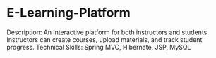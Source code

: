 # E-Learning-Platform
Description: An interactive platform for both instructors and students. Instructors can create courses, upload materials, and track student progress. Technical Skills: Spring MVC, Hibernate, JSP, MySQL
